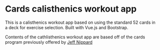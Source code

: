 # Cards calisthenics workout app
This is a calisthenics workout app based on using the standard 52 cards in a deck for exercise selection.
Built with Vue.js and Bootstrap.

Contents of the cathlisthenics workout app are based off of the cards program previously offered by [Jeff Nippard](https://jeffnippard.com/)